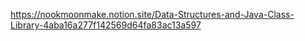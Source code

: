 https://nookmoonmake.notion.site/Data-Structures-and-Java-Class-Library-4aba16a277f142569d64fa83ac13a597
